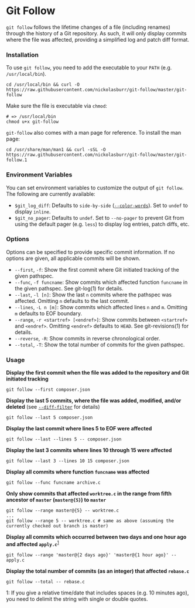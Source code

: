# Git Follow

`git follow` follows the lifetime changes of a file (including renames) through the history of a Git repository. As such, it will only display commits where the file was affected, providing a simplified log and patch diff format.

### Installation

To use `git follow`, you need to add the executable to your `PATH` (e.g. `/usr/local/bin`).

```shell
cd /usr/local/bin && curl -O https://raw.githubusercontent.com/nickolasburr/git-follow/master/git-follow
```

Make sure the file is executable via `chmod`:

```shell
# => /usr/local/bin
chmod u+x git-follow
```

`git-follow` also comes with a man page for reference. To install the man page:

```shell
cd /usr/share/man/man1 && curl -sSL -O https://raw.githubusercontent.com/nickolasburr/git-follow/master/git-follow.1
```

### Environment Variables

You can set environment variables to customize the output of `git follow`. The following are currently available:

+ `$git_log_diff`: Defaults to `side-by-side` ([`--color-words`](https://git-scm.com/docs/git-log#git-log---color-wordsltregexgt)). Set to `undef` to display `inline`.
+ `$git_no_pager`: Defaults to `undef`. Set to `--no-pager` to prevent Git from using the default pager (e.g. `less`) to display log entries, patch diffs, etc.

### Options

Options can be specified to provide specific commit information. If no options are given, all applicable commits will be shown.

+ `--first`, `-f`: Show the first commit where Git initiated tracking of the given pathspec.
+ `--func`, `-f funcname`: Show commits which affected function `funcname` in the given pathspec. See git-log(1) for details.
+ `--last`, `-l [n]`: Show the last `n` commits where the pathspec was affected. Omitting `n` defaults to the last commit.
+ `--lines`, `-L n [m]`: Show commits which affected lines `n` and `m`. Omitting `m` defaults to EOF boundary.
+ `--range`, `-r <startref> [<endref>]`: Show commits between `<startref>` and `<endref>`. Omitting `<endref>` defaults to `HEAD`. See git-revisions(1) for details.
+ `--reverse`, `-R`: Show commits in reverse chronological order.
+ `--total`, `-T`: Show the total number of commits for the given pathspec.

### Usage

**Display the first commit when the file was added to the repository and Git initiated tracking**

```shell
git follow --first composer.json
```

**Display the last 5 commits, where the file was added, modified, and/or deleted** (see [`--diff-filter`](https://git-scm.com/docs/git-log#git-log---diff-filterACDMRTUXB82308203) for details)

```shell
git follow --last 5 composer.json
```

**Display the last commit where lines 5 to EOF were affected**

```shell
git follow --last --lines 5 -- composer.json
```

**Display the last 3 commits where lines 10 through 15 were affected**

```shell
git follow --last 3 --lines 10 15 composer.json
```

**Display all commits where function `funcname` was affected**

```shell
git follow --func funcname archive.c
```

**Only show commits that affected `worktree.c` in the range from fifth ancestor of `master` (`master@{5}`) to `master`**

```shell
git follow --range master@{5} -- worktree.c
...
git follow --range 5 -- worktree.c # same as above (assuming the currently checked out branch is master)
```

**Display all commits which occurred between two days and one hour ago and affected `apply.c`**<sup>[1](#relative-format)</sup>

```shell
git follow --range 'master@{2 days ago}' 'master@{1 hour ago}' -- apply.c
```

**Display the total number of commits (as an integer) that affected `rebase.c`**

```shell
git follow --total -- rebase.c
```

<a name="#relative-format">1</a>: If you give a relative time/date that includes spaces (e.g. 10 minutes ago), you need to delimit the string with single or double quotes.
